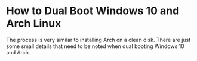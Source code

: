 # How to Dual Boot Windows 10 and Arch Linux

The process is very similar to installing Arch on a clean disk. There are just some small details that need to be noted when dual booting Windows 10 and Arch.

